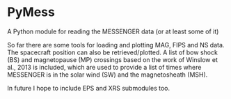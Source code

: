 # PyMess
A Python module for reading the MESSENGER data (or at least some of it)

So far there are some tools for loading and plotting MAG, FIPS and NS data. The 
spacecraft position can also be retrieved/plotted. A list of bow shock (BS) and
magnetopause (MP) crossings based on the work of Winslow et al., 2013 is 
included, which are used to provide a list of times where MESSENGER is in the 
solar wind (SW) and the magnetosheath (MSH).

In future I hope to include EPS and XRS submodules too.
